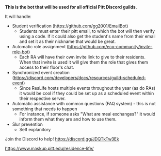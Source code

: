**This is the bot that will be used for all official Pitt Discord guilds.**

It will handle:
- Student verification (https://github.com/gg2001/EmailBot)
  - Students must enter their pitt email, to which the bot will then verify using a code. If it could also get the student's name from their email and set it as their nickname that would be great.
- Automatic role assignment (https://github.com/eco-community/invite-role-bot)
  - Each RA will have their own invite link to give to their residents. When that invite is used it will give them the role that gives them access to their floor's chat.
- Synchronized event creation (https://discord.com/developers/docs/resources/guild-scheduled-event)
  - Since ResLife hosts multiple events throughout the year (as do RAs) it would be cool if they could be set up as a scheduled event within their respective server.
- Automatic assistance with common questions (FAQ system) - this is not something that needs to happen
  - For instance, if someone asks "What are meal exchanges?" it would inform them what they are and how to use them.
- Slur prevention
  - Self explanitory

Join the Discord to help!
https://discord.gg/JDQTkTw3Ek


https://www.maskup.pitt.edu/residence-life/
